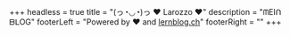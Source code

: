 +++
headless = true
title = "(っ◔◡◔)っ ♥ Larozzo ♥"
description = "ᗰEIᑎ ᗷᒪOG"
footerLeft = "Powered by ❤️ and [lernblog.ch](https://www.lernblog.ch)"
footerRight = ""
+++
